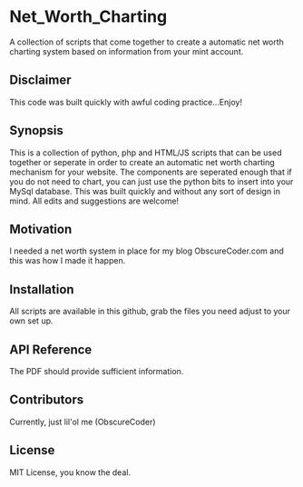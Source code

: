 # Net_Worth_Charting
A collection of scripts that come together to create a automatic net worth charting system based on information from your mint account. 

## Disclaimer 
This code was built quickly with awful coding practice...Enjoy!

## Synopsis

This is a collection of python, php and HTML/JS scripts that can be used together or seperate in order to create an automatic net worth charting mechanism for your website. The components are seperated enough that if you do not need to chart, you can just use the python bits to insert into your MySql database. This was built quickly and without any sort of design in mind. All edits and suggestions are welcome!

## Motivation

I needed a net worth system in place for my blog ObscureCoder.com and this was how I made it happen. 

## Installation

All scripts are available in this github, grab the files you need adjust to your own set up.

## API Reference

The PDF should provide sufficient information. 

## Contributors

Currently, just lil'ol me (ObscureCoder)

## License

MIT License, you know the deal.
